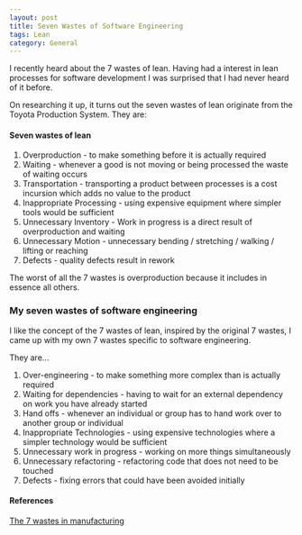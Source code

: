 ```yaml
---
layout: post
title: Seven Wastes of Software Engineering
tags: Lean 
category: General
---
```

I recently heard about the 7 wastes of lean. Having had a interest in lean processes for software development I was surprised that I had never heard of it before.

On researching it up, it turns out the seven wastes of lean originate from the Toyota Production System. They are:  

#### Seven wastes of lean

1) Overproduction - to make something before it is actually required  
2) Waiting - whenever a good is not moving or being processed the waste of waiting occurs  
3) Transportation - transporting a product between processes is a cost incursion which adds no value to the product   
4) Inappropriate Processing - using expensive equipment where simpler tools would be sufficient    
5) Unnecessary Inventory - Work in progress is a direct result of overproduction and waiting  
6) Unnecessary Motion - unnecessary bending / stretching / walking / lifting or reaching  
7) Defects - quality defects result in rework  

The worst of all the 7 wastes is overproduction because it includes in essence all others.

### My seven wastes of software engineering

I like the concept of the 7 wastes of lean, inspired by the original 7 wastes, I came up with my own 7 wastes specific to software engineering.

They are...

1) Over-engineering - to make something more complex than is actually required  
2) Waiting for dependencies - having to wait for an external dependency on work you have already started  
3) Hand offs - whenever an individual or group has to hand work over to another group or individual  
4) Inappropriate Technologies - using expensive technologies where a simpler technology would be sufficient  
5) Unnecessary work in progress - working on more things simultaneously
6) Unnecessary refactoring - refactoring code that does not need to be touched  
7) Defects - fixing errors that could have been avoided initially

#### References

[The 7 wastes in manufacturing](http://www.emsstrategies.com/dm090203article2.html)
